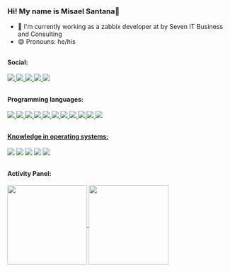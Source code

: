 ### Hi! My name is Misael Santana👋

- 🔭 I'm currently working as a zabbix developer at by Seven IT Business and Consulting
- 😄 Pronouns: he/his
##


#### Social:
<a href="mailto:misaahsantana@gmail.com">
  <img src="https://img.shields.io/badge/Gmail-D14836?style=for-the-badge&logo=gmail&logoColor=white" />
</a>
<a href="https://www.facebook.com/misael.santana.564813">
  <img src="https://img.shields.io/badge/Facebook-1877F2?style=for-the-badge&logo=facebook&logoColor=white" />
</a>
<a href="https://www.instagram.com/misael_msantana">
  <img src="https://img.shields.io/badge/Instagram-E4405F?style=for-the-badge&logo=instagram&logoColor=white" />
</a>
<a href="https://www.linkedin.com/in/misael-santana-14973518b/">
  <img src="https://img.shields.io/badge/LinkedIn-0077B5?style=for-the-badge&logo=linkedin&logoColor=white" />
</a>
<a href="https://contate.me/misael_santana">
  <img src="https://img.shields.io/badge/WhatsApp-25D366?style=for-the-badge&logo=whatsapp&logoColor=white" />
</a>

##


#### Programming languages:
<a href="https://github.com/MisaelSantana">
<img src="https://img.shields.io/badge/Python-3776AB?style=for-the-badge&logo=python&logoColor=white" />
<img src="https://img.shields.io/badge/CSS-239120?&style=for-the-badge&logo=css3&logoColor=white" />
<img src="https://img.shields.io/badge/HTML-239120?style=for-the-badge&logo=html5&logoColor=white" />
<img src="https://img.shields.io/badge/JavaScript-F7DF1E?style=for-the-badge&logo=javascript&logoColor=black" />
<img src="https://img.shields.io/badge/Node.js-43853D?style=for-the-badge&logo=node.js&logoColor=white" />
<img src="https://img.shields.io/badge/Shell_Script-121011?style=for-the-badge&logo=gnu-bash&logoColor=white" />
<img src="https://img.shields.io/badge/Vue.js-35495E?style=for-the-badge&logo=vue.js&logoColor=4FC08D" />
<img src="https://img.shields.io/badge/Bootstrap-563D7C?style=for-the-badge&logo=bootstrap&logoColor=white" />
<img src="https://img.shields.io/badge/Django-092E20?style=for-the-badge&logo=django&logoColor=white" />
<img src="https://img.shields.io/badge/Powershell-2CA5E0?style=for-the-badge&logo=powershell&logoColor=white" />
<img src="https://img.shields.io/badge/Ionic-3880FF?style=for-the-badge&logo=ionic&logoColor=white" />

##


#### Knowledge in operating systems:
<a href="https://github.com/MisaelSantana"></a>
<img src="https://img.shields.io/badge/Red%20Hat-EE0000?style=for-the-badge&logo=redhat&logoColor=white" />
<img src="https://img.shields.io/badge/Ubuntu-E95420?style=for-the-badge&logo=ubuntu&logoColor=white" />
<img src="https://img.shields.io/badge/Cent%20OS-262577?style=for-the-badge&logo=CentOS&logoColor=white" />
<img src="https://img.shields.io/badge/Linux-FCC624?style=for-the-badge&logo=linux&logoColor=black" />
<img src="https://img.shields.io/badge/Windows-0078D6?style=for-the-badge&logo=windows&logoColor=white" />

##


#### Activity Panel:
<a href="https://github.com/MisaelSantana">
  <img height="180em" align="center" src="https://github-readme-stats.vercel.app/api?username=MisaelSantana&show_icons=true&theme=dark&include_all_comnits=true&count_private=true" />
</a>
<a href="https://github.com/MisaelSantana">
  <img height="180em" align="center" src="https://github-readme-stats.vercel.app/api/top-langs/?username=MisaelSantana&layout=compact&theme=dark" />
</a>
